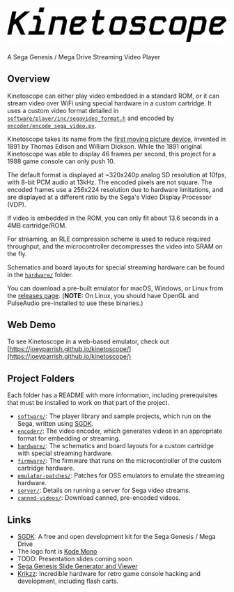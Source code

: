 <h1>
  <picture>
    <source media="(prefers-color-scheme: dark)" srcset="logo-dark.svg">
    <source media="(prefers-color-scheme: light)" srcset="logo.svg">
    <img alt="Kinetoscope Logo" src="logo.svg">
  </picture>
</h1>

A Sega Genesis / Mega Drive Streaming Video Player


## Overview

Kinetoscope can either play video embedded in a standard ROM, or it can stream
video over WiFi using special hardware in a custom cartridge.  It uses a custom
video format detailed in
[`software/player/inc/segavideo_format.h`](software/player/inc/segavideo_format.h)
and encoded by
[`encoder/encode_sega_video.py`](encoder/encode_sega_video.py).

Kinetoscope takes its name from the [first moving picture
device](https://www.britannica.com/technology/Kinetoscope), invented in 1891 by
Thomas Edison and William Dickson.  While the 1891 original Kinetoscope was
able to display 46 frames per second, this project for a 1988 game console can
only push 10.

The default format is displayed at ~320x240p analog SD resolution at 10fps,
with 8-bit PCM audio at 13kHz.  The encoded pixels are not square.  The encoded
frames use a 256x224 resolution due to hardware limitations, and are displayed
at a different ratio by the Sega's Video Display Processor (VDP).

If video is embedded in the ROM, you can only fit about 13.6 seconds in a 4MB
cartridge/ROM.

For streaming, an RLE compression scheme is used to reduce required throughput,
and the microcontroller decompresses the video into SRAM on the fly.

Schematics and board layouts for special streaming hardware can be found in the
[`hardware/`](hardware/) folder.

You can download a pre-built emulator for macOS, Windows, or Linux from the
[releases page](https://github.com/joeyparrish/kinetoscope/releases).
(**NOTE:** On Linux, you should have OpenGL and PulseAudio pre-installed to use
these binaries.)


## Web Demo

To see Kinetoscope in a web-based emulator, check out
[https://joeyparrish.github.io/kinetoscope/](https://joeyparrish.github.io/kinetoscope/)


## Project Folders

Each folder has a README with more information, including prerequisites that
must be installed to work on that part of the project.

 - [`software/`](software/): The player library and sample projects, which run
   on the Sega, written using [SGDK][].
 - [`encoder/`](encoder/): The video encoder, which generates videos in an
   appropriate format for embedding or streaming.
 - [`hardware/`](hardware/): The schematics and board layouts for a custom
   cartridge with special streaming hardware.
 - [`firmware/`](firmware/): The firmware that runs on the microcontroller of
   the custom cartridge hardware.
 - [`emulator-patches/`](emulator-patches/): Patches for OSS emulators to
   emulate the streaming hardware.
 - [`server/`](server/): Details on running a server for Sega video streams.
 - [`canned-videos/`](canned-videos/): Download canned, pre-encoded videos.


## Links

 - [SGDK][]: A free and open development kit for the Sega Genesis / Mega Drive
 - The logo font is [Kode Mono](https://kodemono.com/)
 - TODO: Presentation slides coming soon
 - [Sega Genesis Slide Generator and Viewer](https://github.com/joeyparrish/sega-slides/)
 - [Krikzz](https://krikzz.com/our-products/cartridges/): Incredible hardware
   for retro game console hacking and development, including flash carts.


[SGDK]: https://github.com/Stephane-D/SGDK

